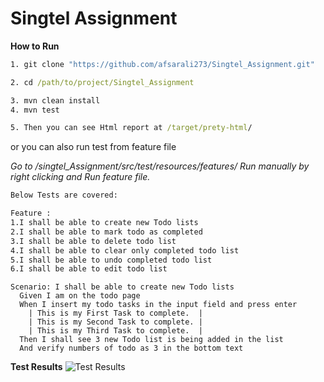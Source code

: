 # Singtel Assignment

**How to Run**

```cmd
1. git clone "https://github.com/afsarali273/Singtel_Assignment.git"

2. cd /path/to/project/Singtel_Assignment

3. mvn clean install
4. mvn test 

5. Then you can see Html report at /target/prety-html/

```

or you can also run test from feature file

*Go to /singtel_Assignment/src/test/resources/features/
Run manually by right clicking and Run feature file.*

```html
Below Tests are covered:

Feature :
1.I shall be able to create new Todo lists
2.I shall be able to mark todo as completed
3.I shall be able to delete todo list
4.I shall be able to clear only completed todo list
5.I shall be able to undo completed todo list
6.I shall be able to edit todo list

```

```gherkin
Scenario: I shall be able to create new Todo lists
  Given I am on the todo page
  When I insert my todo tasks in the input field and press enter
    | This is my First Task to complete.  |
    | This is my Second Task to complete. |
    | This is my Third Task to complete.  |
  Then I shall see 3 new Todo list is being added in the list
  And verify numbers of todo as 3 in the bottom text

```

**Test Results**
![Test Results](https://github.com/afsarali273/Singtel_Assignment/blob/master/singtel-assignment.png)



